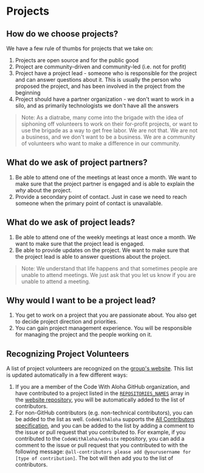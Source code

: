 # Projects

## How do we choose projects?

We have a few rule of thumbs for projects that we take on:

1. Projects are open source and for the public good
2. Project are community-driven and community-led (i.e. not for profit)
3. Project have a project lead - someone who is responsible for the project and can answer questions about it. This is usually the person who proposed the project, and has been involved in the project from the beginning
4. Project should have a partner organization - we don't want to work in a silo, and as primarily technologists we don't have all the answers

> Note: As a diatrabe, many come into the brigade with the idea of siphoning off volunteers to work on their for-profit projects, or want to use the brigade as a way to get free labor. We are not that. We are not a business, and we don't want to be a business. We are a community of volunteers who want to make a difference in our community.

## What do we ask of project partners?

1. Be able to attend one of the meetings at least once a month. We want to make sure that the project partner is engaged and is able to explain the _why_ about the project.
2. Provide a secondary point of contact. Just in case we need to reach someone when the primary point of contact is unavailable.

## What do we ask of project leads?

1. Be able to attend one of the weekly meetings at least once a month. We want to make sure that the project lead is engaged.
2. Be able to provide updates on the project. We want to make sure that the project lead is able to answer questions about the project.

> Note: We understand that life happens and that sometimes people are unable to attend meetings. We just ask that you let us know if you are unable to attend a meeting.

## Why would I want to be a project lead?

1. You get to work on a project that you are passionate about. You also get to decide project direction and priorities.
2. You can gain project management experience. You will be responsible for managing the project and the people working on it.

## Recognizing Project Volunteers

A list of project volunteers are recognized on the [group's website](https://codewithaloha.org/). This list is updated automatically in a few different ways:

1. If you are a member of the Code With Aloha GitHub organization, and have contributed to a project listed in the [`REPOSITORIES_NAMES`](https://github.com/CodeWithAloha/website/blob/834177a0792f0d362bfc101dc38511b769ad8a49/.github/workflows/contributors.yml#L12) array in the [website repository](https://github.com/codewithaloha/website), you will be automatically added to the list of contributors.
1. For non-GitHub contributors (e.g. non-technical contributors), you can be added to the list as well. `CodeWithAloha` supports the [All Contributors specification](https://allcontributors.org/), and you can be added to the list by adding a comment to the issue or pull request that you contributed to. For example, if you contributed to the `CodeWithAloha/website` repository, you can add a comment to the issue or pull request that you contributed to with the following message: `@all-contributors please add @yourusername for [type of contribution]`. The bot will then add you to the list of contributors.